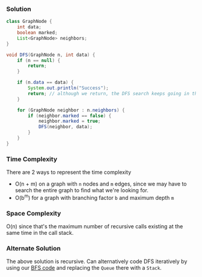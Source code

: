 ### Solution

```java
class GraphNode {
    int data;
    boolean marked;
    List<GraphNode> neighbors;
}
```

```java
void DFS(GraphNode n, int data) {
    if (n == null) {
        return;
    }

    if (n.data == data) {
        System.out.println("Success");
        return; // although we return, the DFS search keeps going in this implementation
    }

    for (GraphNode neighbor : n.neighbors) {
        if (neighbor.marked == false) {
            neighbor.marked = true;
            DFS(neighbor, data);
        }
    }
}
```

### Time Complexity

There are 2 ways to represent the time complexity
- O(n + m) on a graph with `n` nodes and `m` edges, since we may have to search the entire graph to find what we're looking for.
- O(b<sup>m</sup>) for a graph with branching factor `b` and maximum depth `m`

### Space Complexity

O(n) since that's the maximum number of recursive calls existing at the same time in the call stack.

### Alternate Solution

The above solution is recursive. Can alternatively code DFS iteratively by using our [BFS code](https://github.com/RodneyShag/Interview_solutions/blob/master/Solutions/Cracking%20the%20Coding%20Interview/Breadth-First%20Search.md) and replacing the `Queue` there with a `Stack`.
